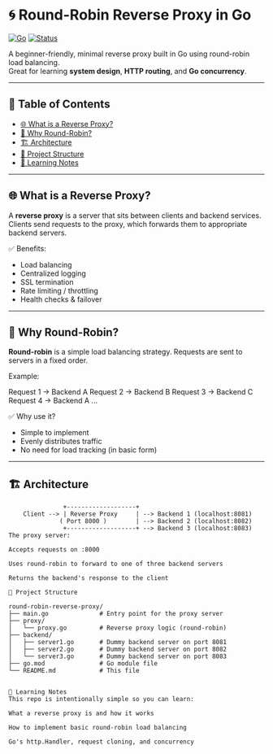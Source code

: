 # 🌀 Round-Robin Reverse Proxy in Go

[![Go](https://img.shields.io/badge/Built%20with-Go-blue?logo=go)](https://golang.org)
[![Status](https://img.shields.io/badge/status-Learning%20Project-yellow)]()

A beginner-friendly, minimal reverse proxy built in Go using round-robin load balancing.  
Great for learning **system design**, **HTTP routing**, and **Go concurrency**.

---

## 📖 Table of Contents

- [🌐 What is a Reverse Proxy?](#-what-is-a-reverse-proxy)
- [🔁 Why Round-Robin?](#-why-round-robin)
- [🏗 Architecture](#-architecture)
- [🧱 Project Structure](#-project-structure)
- [📘 Learning Notes](#-learning-notes)

---

## 🌐 What is a Reverse Proxy?

A **reverse proxy** is a server that sits between clients and backend services.  
Clients send requests to the proxy, which forwards them to appropriate backend servers.

✅ Benefits:
- Load balancing  
- Centralized logging  
- SSL termination  
- Rate limiting / throttling  
- Health checks & failover

---

## 🔁 Why Round-Robin?

**Round-robin** is a simple load balancing strategy. Requests are sent to servers in a fixed order.

Example:

Request 1 → Backend A
Request 2 → Backend B
Request 3 → Backend C
Request 4 → Backend A ...


✅ Why use it?
- Simple to implement  
- Evenly distributes traffic  
- No need for load tracking (in basic form)

---

## 🏗 Architecture

```text
               +-------------------+
    Client --> | Reverse Proxy     | --> Backend 1 (localhost:8081)
              ( Port 8000 )        | --> Backend 2 (localhost:8082)
               +-------------------+ --> Backend 3 (localhost:8083)
The proxy server:

Accepts requests on :8000

Uses round-robin to forward to one of three backend servers

Returns the backend's response to the client

🧱 Project Structure

round-robin-reverse-proxy/
├── main.go              # Entry point for the proxy server
├── proxy/
│   └── proxy.go         # Reverse proxy logic (round-robin)
├── backend/
│   ├── server1.go       # Dummy backend server on port 8081
│   ├── server2.go       # Dummy backend server on port 8082
│   └── server3.go       # Dummy backend server on port 8083
├── go.mod               # Go module file
└── README.md            # This file


📘 Learning Notes
This repo is intentionally simple so you can learn:

What a reverse proxy is and how it works

How to implement basic round-robin load balancing

Go's http.Handler, request cloning, and concurrency